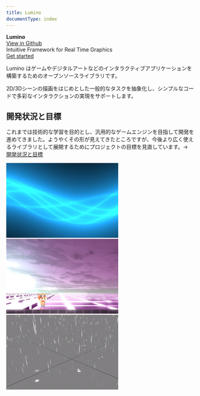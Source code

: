 ```yaml
---
title: Lumino
documentType: index
---
```

<style type="text/css">
footer{
  position: relative;
}
</style>

<div class="hero">
  <div class="wrap">
    <div class="text">
      <strong>Lumino</strong>
    </div>
    <div class="buttons-unit-small">
      <a class="github-link" href="https://github.com/LuminoEngine/Lumino">View in Github</a>
    </div>
    <div class="minitext">
    Intuitive Framework for Real Time Graphics
    </div>
    <div class="buttons-unit">
      <a href="articles/documents/getting-started/getting-started.md" class="button"><i class="glyphicon glyphicon-send"></i>Get started</a>
      <!-- <a href="articles/downloads/index.md" class="button"><i class="glyphicon glyphicon-download"></i>Download Latest</a> -->
    </div>
  </div>
</div>
<div class="key-section">
  <div class="container">
    <div class="row">
      <div class="col-md-10 col-md-offset-1 text-center">
        <section>
          <p class="lead">Lumino はゲームやデジタルアートなどのインタラクティブアプリケーションを構築するためのオープンソースライブラリです。</p>
          <p class="lead">2D/3Dシーンの描画をはじめとした一般的なタスクを抽象化し、シンプルなコードで多彩なインタラクションの実現をサポートします。</p>
        </section>
      </div>
    </div>
  </div>
</div>

<div class="key-section">
  <div class="container">
    <div class="row">
      <div class="col-md-8 col-md-offset-2 text-center">
        <i class="glyphicon glyphicon-wrench"></i>
        <section>
          <h2>開発状況と目標</h2>
          <p class="lead">
            これまでは技術的な学習を目的とし、汎用的なゲームエンジンを目指して開発を進めてきました。ようやくその形が見えてきたところですが、今後より広く使えるライブラリとして展開するためにプロジェクトの目標を見直しています。→ 
            <a href="https://github.com/LuminoEngine/Lumino#%E9%96%8B%E7%99%BA%E7%8A%B6%E6%B3%81%E3%81%A8%E7%9B%AE%E6%A8%99">
              開発状況と目標
            </a>
          </p>
        </section>
      </div>
    </div>
  </div>
</div>

<div class="key-section">
  <div class="container">
    <div class="row">
      <div class="col-md-10 col-md-offset-1 text-center">
        <section>
          <img src="img/g1.jpg" />
          <img src="img/g2.jpg" />
          <img src="img/g3.png" />
        </section>
      </div>
    </div>
  </div>
</div>


